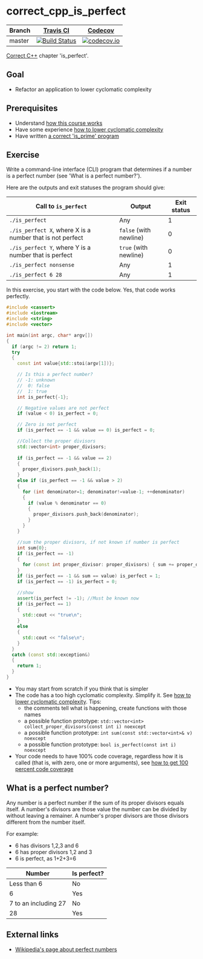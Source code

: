# correct_cpp_is_perfect

Branch|[Travis CI](https://travis-ci.org)|[Codecov](https://www.codecov.io)
---|---|---
master|[![Build Status](https://travis-ci.org/richelbilderbeek/correct_cpp_is_perfect.svg?branch=master)](https://travis-ci.org/richelbilderbeek/correct_cpp_is_perfect)|[![codecov.io](https://codecov.io/github/richelbilderbeek/correct_cpp_is_perfect/coverage.svg?branch=master)](https://codecov.io/github/richelbilderbeek/correct_cpp_is_perfect/branch/master)

[Correct C++](https://github.com/richelbilderbeek/correct_cpp) chapter 'is_perfect'.

## Goal

 * Refactor an application to lower cyclomatic complexity

## Prerequisites

 * Understand [how this course works](https://github.com/richelbilderbeek/correct_cpp/blob/master/doc/how_this_course_works.md)
 * Have some experience [how to lower cyclomatic complexity](https://github.com/richelbilderbeek/correct_cpp/blob/master/doc/lower_cyclomatic_complexity.md)
 * Have written [a correct 'is_prime' program](https://github.com/richelbilderbeek/correct_is_prime)

## Exercise

Write a command-line interface (CLI) program that determines if a number is a perfect number (see 'What is a perfect number?').

Here are the outputs and exit statuses the program should give:

Call to `is_perfect`|Output|Exit status
---|---|---
`./is_perfect`|Any|1
`./is_perfect X`, where X is a number that is not perfect|`false` (with newline)|0
`./is_perfect Y`, where Y is a number that is perfect|`true` (with newline)|0
`./is_perfect nonsense`|Any|1
`./is_perfect 6 28`|Any|1

In this exercise, you start with the code below. Yes, that code works perfectly. 

```c++
#include <cassert>
#include <iostream>
#include <string>
#include <vector>

int main(int argc, char* argv[])
{
  if (argc != 2) return 1;
  try
  {
    const int value{std::stoi(argv[1])};

    // Is this a perfect number?
    // -1: unknown
    //  0: false
    //  1: true
    int is_perfect{-1};

    // Negative values are not perfect
    if (value < 0) is_perfect = 0;

    // Zero is not perfect
    if (is_perfect == -1 && value == 0) is_perfect = 0;

    //Collect the proper divisors
    std::vector<int> proper_divisors;
    
    if (is_perfect == -1 && value == 2)
    {
      proper_divisors.push_back(1);
    }
    else if (is_perfect == -1 && value > 2)
    {
      for (int denominator=1; denominator!=value-1; ++denominator)
      {
        if (value % denominator == 0)
        {
          proper_divisors.push_back(denominator);
        }
      }
    }

    //sum the proper divisors, if not known if number is perfect
    int sum{0};
    if (is_perfect == -1)
    {
      for (const int proper_divisor: proper_divisors) { sum += proper_divisor; }
    }
    if (is_perfect == -1 && sum == value) is_perfect = 1;
    if (is_perfect == -1) is_perfect = 0;

    //show
    assert(is_perfect != -1); //Must be known now
    if (is_perfect == 1)
    {
      std::cout << "true\n";
    }
    else
    {
      std::cout << "false\n";
    }
  }
  catch (const std::exception&)
  {
    return 1;
  }
}
```


 * You may start from scratch if you think that is simpler
 * The code has a too high cyclomatic complexity. Simplify it. See [how to lower cyclomatic complexity](https://github.com/richelbilderbeek/correct_cpp/blob/master/doc/lower_cyclomatic_complexity.md). 
   Tips:
     * the comments tell what is happening, create functions with those names
     * a possible function prototype: `std::vector<int> collect_proper_divisors(const int i) noexcept`
     * a possible function prototype: `int sum(const std::vector<int>& v) noexcept`
     * a possible function prototype: `bool is_perfect(const int i) noexcept`
 * Your code needs to have 100% code coverage, regardless how it is called (that is, with zero, one or more arguments), 
   see [how to get 100 percent code coverage](https://github.com/richelbilderbeek/correct_cpp/blob/master/doc/get_100_percent_code_coverage.md)

## What is a perfect number?

Any number is a perfect number if the sum of its proper divisors equals itself.
A number's divisors are those value the number can be divided by without leaving a remainer.
A number's proper divisors are those divisors different from the number itself.

For example:
 * 6 has divisors 1,2,3 and 6
 * 6 has proper divisors 1,2 and 3
 * 6 is perfect, as 1+2+3=6

Number|Is perfect?
---|---
Less than 6|No
6|Yes
7 to an including 27|No
28|Yes

## External links

 * [Wikipedia's page about perfect numbers](https://en.wikipedia.org/wiki/Perfect_number)

